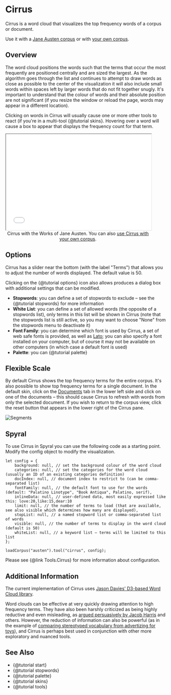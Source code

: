 # Cirrus

Cirrus is a word cloud that visualizes the top frequency words of a corpus or document.

Use it with a [Jane Austen corpus](../?view=Cirrus&corpus=austen) or with [your own corpus](../?view=Cirrus).

## Overview

The word cloud positions the words such that the terms that occur the most frequently are positioned centrally and are 
sized the largest. As the algorithm goes through the list and continues to attempt to draw words as close as possible 
to the center of the visualization it will also include small words within spaces left by larger words that do not fit 
together snugly. It's important to understand that the colour of words and their absolute position are not significant 
(if you resize the window or reload the page, words may appear in a different location).

Clicking on words in Cirrus will usually cause one or more other tools to react (if you're in a multi-tool 
{@tutorial skins}. Hovering over a word will cause a box to appear that displays the frequency count for that term.

<iframe src="../tool/Cirrus/?corpus=austen&subtitle=The+Works+of+Jane+Austen" style="width: 90%; height: 300px;"></iframe>
<div style="width: 90%; text-align: center; margin-bottom: 1em;">Cirrus with the Works of Jane Austen. You can also <a href="../?view=Cirrus" target="_blank">use Cirrus with your own corpus</a>.</div>

## Options

Cirrus has a slider near the bottom (with the label "Terms") that allows you to adjust the number of words displayed. 
The default value is 50.

Clicking on the {@tutorial options} icon also allows produces a dialog box with additional settings that can be 
modified.

- **Stopwords**: you can define a set of stopwords to exclude – see the {@tutorial stopwords} for more information
- **White List**: you can define a set of allowed words (the opposite of a stopwords list), only terms in this list will be shown in Cirrus (note that the stopwords list is still active, so you may want to choose "None" from the stopwords menu to deactivate it)
- **Font Family**: you can determine which font is used by Cirrus, a set of web safe fonts is provided, as well as [Lato](http://www.latofonts.com/); you can also specify a font installed on your computer, but of course it may not be available on other computers (in which case a default font is used)
- **Palette**: you can {@tutorial palette}

## Flexible Scale

By default Cirrus shows the top frequency terms for the entire corpus. It's also possible to show top frequency terms for a single document. In the default skin, click on the [Documents](#!/guide/documents) tab in the lower left side and click on one of the documents – this should cause Cirrus to refresh with words from only the selected document. If you wish to return to the corpus view, click the reset button that appears in the lower right of the Cirrus pane.

![Segments](imgs/tools/cirrus/document-mode.png)

## Spyral

To use Cirrus in Spyral you can use the following code as a starting point. Modify the config object to modify 
the visualization.

```
let config = {
    background: null, // set the background colour of the word cloud
    categories: null, // set the categories for the word cloud (usually an ID of an existing categories definition)
    docIndex: null, // document index to restrict to (can be comma-separated list)
    fontFamily: null, // the default font to use for the words (default: "Palatino Linotype", "Book Antiqua", Palatino, serif),
    inlineData: null, // user-defined data, most easily expressed like this: love:20,like:15,dear:10
    limit: null, // the number of terms to load (that are available, see also visible which determines how many are displayed),
    stopList: null, // a named stopword list or comma-separated list of words
    visible: null, // the number of terms to display in the word cloud (default is 50)
    whiteList: null, // a keyword list – terms will be limited to this list
};

loadCorpus("austen").tool("cirrus", config);
```

Please see {@link Tools.Cirrus} for more information about configuration.

## Additional Information

The current implementation of Cirrus uses 
[Jason Davies' D3-based Word Cloud library](https://github.com/jasondavies/d3-cloud).

Word clouds can be effective at very quickly drawing attention to high frequency terms. They have also been harshly 
criticized as being highly reductive and even misleading, as 
[argued persuasively by Jacob Harris](http://www.niemanlab.org/2011/10/word-clouds-considered-harmful/) and others. 
However, the reduction of information can also be powerful (as in the example of 
[comparing stereotyped vocabulary from advertizing for toys](http://crystalsmith.ca/word-cloud-toy-ad-vocabulary-reinforces-gender-stereotypes/)), 
and Cirrus is perhaps best used in conjunction with other more exploratory and nuanced tools.

## See Also
- {@tutorial start}
- {@tutorial stopwords}
- {@tutorial palette}
- {@tutorial skins}
- {@tutorial tools}
